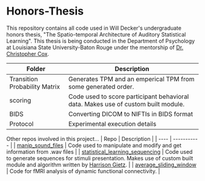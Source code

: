 # Honors-Thesis

This repository contains all code used in Will Decker's undergraduate honors thesis, "The Spatio-temporal Architecture of Auditory Statistical Learning". This thesis is being conducted in the Department of Psychology at Louisiana State University-Baton Rouge under the mentorship of [Dr. Christopher Cox](https://www.lsu.edu/hss/psychology/faculty/cognitive/cox.php). 

| Folder | Description |
| ------ | ----------- |
| Transition Probability Matrix | Generates TPM and an emperical TPM from some generated order. |
| scoring | Code used to score participant behavioral data. Makes use of custom built module. |
| BIDS | Converting DICOM to NIFTIs in BIDS format |
| Protocol | Experimental execution details |

Other repos involved in this project...
| Repo | Description |
| ---- | ----------- |
| [manip_sound_files](https://github.com/w-decker/manip_sound_files) | Code used to manipulate and modify and get information from .wav files |
| [statistical_learning_sequencing](https://github.com/w-decker/statistical_learning_sequencing) | Code used to generate sequences for stimuli presentation. Makes use of custom built module and algorithm written by [Harrison Gietz](https://github.com/hubarruby). |
| [average_sliding_window](https://github.com/w-decker/average_sliding_window) | Code for fMRI analysis of dynamic functional connectivity. |




